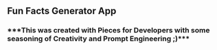 <h2>Fun Facts Generator App</h2>
<h3>***This was created with Pieces for Developers with some seasoning of Creativity and Prompt Engineering ;)***</h3>
